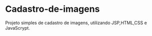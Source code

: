 # Cadastro-de-imagens
Projeto simples de cadastro de imagens, utilizando  JSP,HTML,CSS e JavaScrypt.
